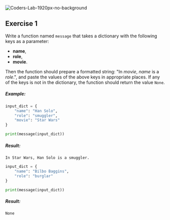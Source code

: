 ![Coders-Lab-1920px-no-background](https://user-images.githubusercontent.com/30623667/104709394-2cabee80-571f-11eb-9518-ea6a794e558e.png)


## Exercise 1

Write a function named `message` that takes a dictionary with the following keys as a parameter:

* **name**,
* **role**,
* **movie**.

Then the function should prepare a formatted string: "In _movie_, _name_ is a _role_.", and paste the values of the above keys in appropriate places.
If any of the keys is not in the dictionary, the function should return the value `None`.

##### Example:

```python
input_dict = {
    "name": "Han Solo",
    "role": "smuggler",
    "movie": "Star Wars"
}

print(message(input_dict))
```

##### Result:
```plaintext
In Star Wars, Han Solo is a smuggler.
```

```python
input_dict = {
    "name": "Bilbo Baggins",
    "role": "burglar"
}

print(message(input_dict))
```

##### Result:
```plaintext
None
```


